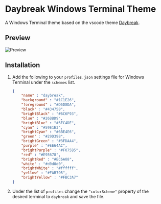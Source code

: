 # Daybreak Windows Terminal Theme

A Windows Terminal theme based on the vscode theme [Daybreak](https://github.com/mtdmali/daybreak-theme).

## Preview

![Preview](https://i.gyazo.com/0dfa59785dbefbec49777742d1ed0c7c.png)

## Installation

1. Add the following to your `profiles.json` settings file for Windows Terminal under the `schemes` list.

    ```json
    {
        "name" : "daybreak",
        "background" : "#1C1E26",
        "foreground" : "#D5D8DA",
        "black" : "#434758",
        "brightBlack" : "#6C6F93",
        "blue" : "#26BBD9",
        "brightBlue" : "#3FC4DE",
        "cyan" : "#59E1E3",
        "brightCyan" : "#6BE4E6",
        "green" : "#29D398",
        "brightGreen" : "#3FDAA4",
        "purple" : "#EE64AC",
        "brightPurple" : "#F075B5",
        "red" : "#E95678",
        "brightRed" : "#EC6A88",
        "white" : "#d0d0d0",
        "brightWhite" : "#ffffff",
        "yellow" : "#FAB795",
        "brightYellow" : "#FBC3A7"
    }
    ```

2. Under the list of `profiles` change the `"colorScheme"` property of the desired terminal to `daybreak` and save the file.
